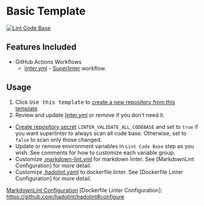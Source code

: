 # Basic Template

[![Lint Code Base](https://github.com/pacroy/template-basic/actions/workflows/linter.yml/badge.svg)](https://github.com/pacroy/template-basic/actions/workflows/linter.yml)

## Features Included

- GitHub Actions Workflows
  - [linter.yml] - [Superlinter] workflow.

## Usage

1. Click <kbd>Use this template</kbd> to [create a new repository from this template].
2. Review and update [linter.yml] or remove if you don't need it.

- [Create repository secret] `LINTER_VALIDATE_ALL_CODEBASE` and set to `true` if you want superlinter to always scan all code base. Otherwise, set to `false` to scan only those changed.
- Update or remove environment variables in `Lint Code Base` step as you wish. See comments for how to customize each variable group.
- Customize [.markdown-lint.yml] for markdown linter. See [MarkdownLint Configuration] for more detail.
- Customize [.hadolint.yaml] to dockerfile linter. See [Dockerfile Linter Configuration] for more detail.

[Superlinter]: <https://github.com/github/super-linter>
[linter.yml]: <.github/workflows/linter.yml>
[create a new repository from this template]: <https://docs.github.com/en/github/creating-cloning-and-archiving-repositories/creating-a-repository-on-github/creating-a-repository-from-a-template>
[Create repository secret]: <https://docs.github.com/en/actions/reference/encrypted-secrets#creating-encrypted-secrets-for-a-repository>
[.markdown-lint.yml]: <.github/linters/.markdown-lint.yml>
[.hadolint.yaml]: <.github/linters/.hadolint.yaml>
[MarkdownLint Configuration](https://github.com/igorshubovych/markdownlint-cli#configuration)
[Dockerfile Linter Configuration]: <https://github.com/hadolint/hadolint#configure>
